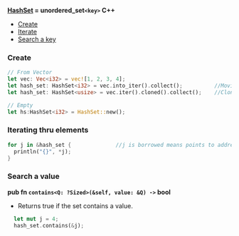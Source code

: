 **[HashSet](https://doc.rust-lang.org/std/collections/struct.HashSet.html) = unordered_set`<key>` C++**
- [Create](#c)
- [Iterate](#itr)
- [Search a key](#search)

<a name=c></a>
### Create
```rs
// From Vector
let vec: Vec<i32> = vec![1, 2, 3, 4];
let hash_set: HashSet<i32> = vec.into_iter().collect();          //Moving data ownership
let hash_set: HashSet<usize> = vec.iter().cloned().collect();    //Cloning the data

// Empty
let hs:HashSet<i32> = HashSet::new();
```

<a name=itr></a>
### Iterating thru elements
```rs
for j in &hash_set {              //j is borrowed means points to address of hashSet elements
  println("{}", *j);
}
```

<a name=search></a>
### Search a value
**pub fn `contains<Q: ?Sized>(&self, value: &Q) ->` bool**
- Returns true if the set contains a value.
```rs
  let mut j = 4;
  hash_set.contains(&j);
```
